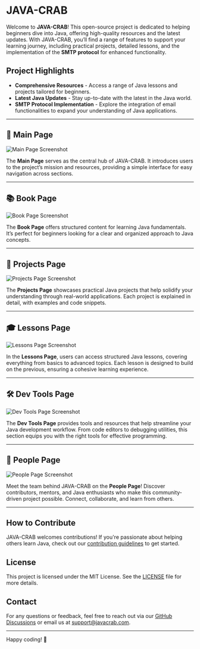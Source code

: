 # JAVA-CRAB

Welcome to **JAVA-CRAB**! This open-source project is dedicated to helping beginners dive into Java, offering high-quality resources and the latest updates. With JAVA-CRAB, you’ll find a range of features to support your learning journey, including practical projects, detailed lessons, and the implementation of the **SMTP protocol** for enhanced functionality.

## Project Highlights

- **Comprehensive Resources** - Access a range of Java lessons and projects tailored for beginners.
- **Latest Java Updates** - Stay up-to-date with the latest in the Java world.
- **SMTP Protocol Implementation** - Explore the integration of email functionalities to expand your understanding of Java applications.

---

## 📜 Main Page
![Main Page Screenshot](https://github.com/user-attachments/assets/e822893e-74f3-4adc-807e-c9a2947a2ce5)

The **Main Page** serves as the central hub of JAVA-CRAB. It introduces users to the project’s mission and resources, providing a simple interface for easy navigation across sections.

---

## 📚 Book Page
![Book Page Screenshot](https://github.com/user-attachments/assets/f5d570ab-87a5-41e0-8917-506b497d1d43)

The **Book Page** offers structured content for learning Java fundamentals. It’s perfect for beginners looking for a clear and organized approach to Java concepts.

---

## 🚀 Projects Page
![Projects Page Screenshot](https://github.com/user-attachments/assets/0e99f39a-bb17-4638-a6f8-701dd922fe21)

The **Projects Page** showcases practical Java projects that help solidify your understanding through real-world applications. Each project is explained in detail, with examples and code snippets.

---

## 🎓 Lessons Page
![Lessons Page Screenshot](https://github.com/user-attachments/assets/b0e94151-0665-46f9-9cb2-51686f39a15d)

In the **Lessons Page**, users can access structured Java lessons, covering everything from basics to advanced topics. Each lesson is designed to build on the previous, ensuring a cohesive learning experience.

---

## 🛠 Dev Tools Page
![Dev Tools Page Screenshot](https://github.com/user-attachments/assets/d3eda569-b648-4a45-a7fa-44c416e8dca6)

The **Dev Tools Page** provides tools and resources that help streamline your Java development workflow. From code editors to debugging utilities, this section equips you with the right tools for effective programming.

---

## 👥 People Page
![People Page Screenshot](https://github.com/user-attachments/assets/d354a570-b35f-47f2-bfe9-f966e10e484e)

Meet the team behind JAVA-CRAB on the **People Page**! Discover contributors, mentors, and Java enthusiasts who make this community-driven project possible. Connect, collaborate, and learn from others.

---

## How to Contribute

JAVA-CRAB welcomes contributions! If you're passionate about helping others learn Java, check out our [contribution guidelines](CONTRIBUTING.md) to get started.

## License

This project is licensed under the MIT License. See the [LICENSE](LICENSE.md) file for more details.

## Contact

For any questions or feedback, feel free to reach out via our [GitHub Discussions](https://github.com/JAVA-CRAB/discussions) or email us at support@javacrab.com.

---

Happy coding! 🚀
